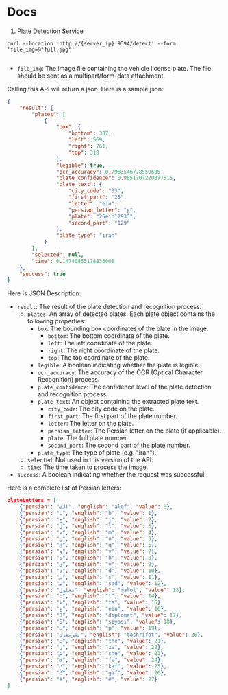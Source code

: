 # Docs

1. Plate Detection Service

<div class="group relative my-4 rounded-lg"><pre class="scrollbar-custom overflow-auto px-5 scrollbar-thumb-gray-500 hover:scrollbar-thumb-gray-400 dark:scrollbar-thumb-white/10 dark:hover:scrollbar-thumb-white/20"><code class="language-bash">curl --location <span class="hljs-string">'http://{server_ip}:9394/detect'</span> --form <span class="hljs-string">'file_img=@"full.jpg"'</span>
		</code></pre> </div>


<ul>
<li><code>file_img</code>: The image file containing the vehicle license plate. The file should be sent as a multipart/form-data attachment.</li>
</ul>

Calling this API will return a json. Here is a sample json:

```json
{
    "result": {
        "plates": [
            {
                "box": {
                    "bottom": 387,
                    "left": 569,
                    "right": 761,
                    "top": 318
                },
                "legible": true,
                "ocr_accuracy": 0.7983546778559685,
                "plate_confidence": 0.9851707220077515,
                "plate_text": {
                    "city_code": "33",
                    "first_part": "25",
                    "letter": "ein",
                    "persian_letter": "ع",
                    "plate": "25ein12933",
                    "second_part": "129"
                },
                "plate_type": "iran"
            }
        ],
        "selected": null,
        "time": 0.14780855178833008
    },
    "success": true
}

```

Here is JSON Description:

<ul>
<li><code>result</code>: The result of the plate detection and recognition process.<ul>
<li><code>plates</code>: An array of detected plates. Each plate object contains the following properties:<ul>
<li><code>box</code>: The bounding box coordinates of the plate in the image.<ul>
<li><code>bottom</code>: The bottom coordinate of the plate.</li>
<li><code>left</code>: The left coordinate of the plate.</li>
<li><code>right</code>: The right coordinate of the plate.</li>
<li><code>top</code>: The top coordinate of the plate.</li>
</ul>
</li>
<li><code>legible</code>: A boolean indicating whether the plate is legible.</li>
<li><code>ocr_accuracy</code>: The accuracy of the OCR (Optical Character Recognition) process.</li>
<li><code>plate_confidence</code>: The confidence level of the plate detection and recognition process.</li>
<li><code>plate_text</code>: An object containing the extracted plate text.<ul>
<li><code>city_code</code>: The city code on the plate.</li>
<li><code>first_part</code>: The first part of the plate number.</li>
<li><code>letter</code>: The letter on the plate.</li>
<li><code>persian_letter</code>: The Persian letter on the plate (if applicable).</li>
<li><code>plate</code>: The full plate number.</li>
<li><code>second_part</code>: The second part of the plate number.</li>
</ul>
</li>
<li><code>plate_type</code>: The type of plate (e.g. "iran").</li>
</ul>
</li>
<li><code>selected</code>: Not used in this version of the API.</li>
<li><code>time</code>: The time taken to process the image.</li>
</ul>
</li>
<li><code>success</code>: A boolean indicating whether the request was successful.</li>
</ul>

Here is a complete list of Persian letters:

```json
plateLetters = [
    {"persian": "الف", "english": "alef", "value": 0},
    {"persian": "ب", "english": "b", "value": 1},
    {"persian": "ج", "english": "j", "value": 2},
    {"persian": "ل", "english": "l", "value": 3},
    {"persian": "م", "english": "m", "value": 4},
    {"persian": "ن", "english": "n", "value": 5},
    {"persian": "ق", "english": "q", "value": 6},
    {"persian": "و", "english": "v", "value": 7},
    {"persian": "ه", "english": "h", "value": 8},
    {"persian": "ی", "english": "y", "value": 9},
    {"persian": "د", "english": "d", "value": 10},
    {"persian": "س", "english": "s", "value": 11},
    {"persian": "ص", "english": "sad", "value": 12},
    {"persian": "معلول", "english": "malol", "value": 13},
    {"persian": "ت", "english": "t", "value": 14},
    {"persian": "ط", "english": "ta", "value": 15},
    {"persian": "ع", "english": "ein", "value": 16},
    {"persian": "D", "english": "diplomat", "value": 17},
    {"persian": "S", "english": "siyasi", "value": 18},
    {"persian": "پ", "english": "p", "value": 19},
    {"persian": "تشریفات", "english": "tashrifat", "value": 20},
    {"persian": "ث", "english": "the", "value": 21},
    {"persian": "ز", "english": "ze", "value": 22},
    {"persian": "ش", "english": "she", "value": 23},
    {"persian": "ف", "english": "fe", "value": 24},
    {"persian": "ک", "english": "kaf", "value": 25},
    {"persian": "گ", "english": "gaf", "value": 26},
    {"persian": "#", "english": "#", "value": 27}
]
```
